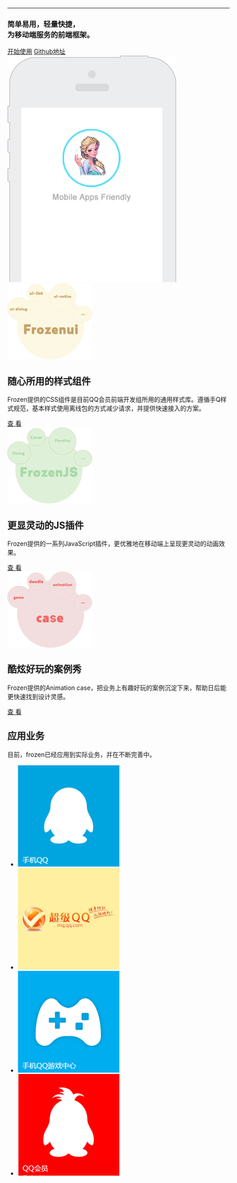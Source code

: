 
---

<link rel="stylesheet" type="text/css" href="/static/index.css">

<div class="fr-banner">
	<div class="fr-banner-content">
		<div class="fr-banner-info">
			<h3>简单易用，轻量快捷，<br/>为移动端服务的前端框架。</h3>
			<a href="docs/start.html">开始使用</a>
			<a href="https://github.com/frozenui/" target="_blank">Github地址</a>
		</div>
		<img src="static/phone.png" class="fr-banner-ph">
	</div>
</div>
<div class="fr-content">
	<div class="fr-item">
		<img src="static/ui.png" alt="frozenui">
		<div class="fr-item-info fr-frozenui">
			<h2>随心所用的样式组件</h2>
			<p>Frozen提供的CSS组件是目前QQ会员前端开发组所用的通用样式库。遵循手Q样式规范，基本样式使用离线包的方式减少请求，并提供快速接入的方案。</p>
			<a href="/baseui">查 看</a>
		</div>
	</div>
	<div class="fr-item">
		<img src="static/js.png" alt="frozenjs" class="fr-frozenjs-img">
		<div class="fr-item-info fr-frozenjs">
			<h2>更显灵动的JS插件</h2>
			<p>Frozen提供的一系列JavaScript插件，更优雅地在移动端上呈现更灵动的动画效果。</p>
			<a href="/frozenjs">查 看</a>
		</div>
	</div>
	<div class="fr-item">
		<img src="static/case.png" alt="animation case">
		<div class="fr-item-info fr-frozenui">
			<h2>酷炫好玩的案例秀</h2>
			<p>Frozen提供的Animation case，把业务上有趣好玩的案例沉淀下来，帮助日后能更快速找到设计灵感。</p>
			<a href="/docs/case.html">查 看</a>
		</div>
	</div>
</div>
<div class="fr-content fr-yewu">
	<h2 class="fr-yewu-title">应用业务</h2>
	<p>目前，frozen已经应用到实际业务，并在不断完善中。</p>
	<ul>
		<li class="fr-yewu1"><img src="static/yewu1.jpg"></li>
		<li class="fr-yewu2"><img src="static/yewu2.jpg"></li>
		<li class="fr-yewu3"><img src="static/yewu3.jpg"></li>
		<li class="fr-yewu4"><img src="static/yewu4.jpg"></li>
	</ul>
</div>


